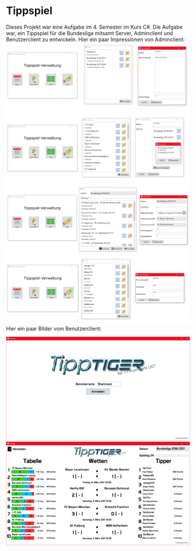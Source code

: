 Tippspiel
=========

Dieses Projekt war eine Aufgabe im 4. Semester im Kurs C#.
Die Aufgabe war, ein Tippspiel für die Bundesliga mitsamt Server, Adminclient und Benutzerclient zu entwickeln.
Hier ein paar Impressionen von Adminclient:
![Alt text](https://github.com/Sharknoon/Tippspiel/blob/fa0cb7b4b44874bc2b45d2645e92ba6e2ed18276/images/Adminclient-Saisons.png)
![Alt text](https://github.com/Sharknoon/Tippspiel/blob/fa0cb7b4b44874bc2b45d2645e92ba6e2ed18276/images/Adminclient-Teams.png)
![Alt text](https://github.com/Sharknoon/Tippspiel/blob/fa0cb7b4b44874bc2b45d2645e92ba6e2ed18276/images/Adminclient-Matches.png)
![Alt text](https://github.com/Sharknoon/Tippspiel/blob/fa0cb7b4b44874bc2b45d2645e92ba6e2ed18276/images/Adminclient-Bettors.png)
Hier ein paar Bilder vom Benutzerclient:


![Alt text](https://github.com/Sharknoon/Tippspiel/blob/fa0cb7b4b44874bc2b45d2645e92ba6e2ed18276/images/Benutzerclient-Login.png)
![Alt text](https://github.com/Sharknoon/Tippspiel/blob/fa0cb7b4b44874bc2b45d2645e92ba6e2ed18276/images/Benutzerclient-Main.png)
